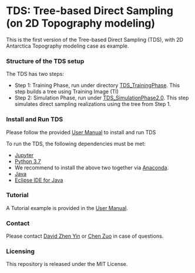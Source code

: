 # TDS: Tree-based Direct Sampling (on 2D Topography modeling)
<p> This is the first version of the Tree-based Direct Sampling (TDS), with 2D Antarctica Topography modeling case as example. 

### Structure of the TDS setup
The TDS has two steps:
* Step 1: Training Phase, run under directory [TDS_TrainingPhase](https://github.com/sdyinzhen/Tree-based_Direct_Sampling/tree/master/TDS_TrainingPhase). This step builds a tree using Training Image (TI)
* Step 2: Simulation Phase, run under [TDS_SimulationPhase2.0](https://github.com/sdyinzhen/Tree-based_Direct_Sampling/tree/master/TDS_SimulationPhase2.0). This step simulates direct sampling realizations using the tree from Step 1. 
### Install and Run TDS
Please follow the provided [User Manual](https://github.com/sdyinzhen/Tree-based_Direct_Sampling/blob/master/UserManual_Tree-basedDirectSampling.pdf) to install and run TDS

To run the TDS, the following dependencies must be met:
* [Jupyter](http://jupyter.org/) 
* [Python 3.7](https://www.python.org/) 
* We recommend to install the above two together via [Anaconda](https://www.anaconda.com/).
* [Java](https://www.oracle.com/technetwork/java/javase/downloads/index.html)
* [Eclipse IDE for Java](https://www.eclipse.org/downloads/)

### Tutorial
A Tutorial example is provided in the [User Manual](https://github.com/sdyinzhen/Tree-based_Direct_Sampling/blob/master/UserManual_Tree-basedDirectSampling.pdf). 

### Contact
Please contact [David Zhen Yin](mailto:yinzhen@stanford.edu) or [Chen Zuo](mailto:chenzuo789@outlook.com) in case of questions. 

### Licensing
This repository is released under the MIT License.
